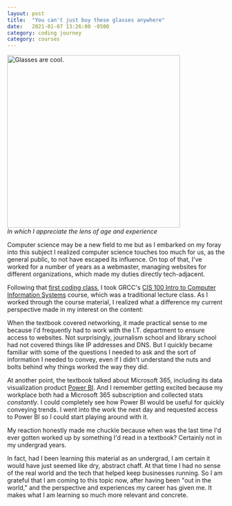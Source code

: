 ```yaml
---
layout: post
title:  "You can't just buy these glasses anywhere"
date:   2021-01-07 13:26:00 -0500
category: coding journey
category: courses
---
```

<img src="https://media.giphy.com/media/sWQLSdcRTcJKU/source.gif" width="400" alt="Glasses are cool."><br />
*In which I appreciate the lens of age and experience*

Computer science may be a new field to me but as I embarked on my foray into this subject I realized computer science touches too much for us, as the general public, to not have escaped its influence. On top of that, I've worked for a number of years as a webmaster, managing websites for different organizations, which made my duties directly tech-adjacent. 

Following that [first coding class](https://vivi-hoang.github.io/coding%20journey,%20courses/2020/12/31/how-it-started.html), I took GRCC's [CIS 100 Intro to Computer Information Systems](https://catalog.grcc.edu/preview_course_nopop.php?catoid=45&coid=69144) course, which was a traditional lecture class. As I worked through the course material, I realized what a difference my current perspective made in my interest on the content: 

When the textbook covered networking, it made practical sense to me because I'd frequently had to work with the I.T. department to ensure access to websites. Not surprisingly, journalism school and library school had not covered things like IP addresses and DNS. But I quickly became familiar with some of the questions I needed to ask and the sort of information I needed to convey, even if I didn't understand the nuts and bolts behind why things worked the way they did. 

At another point, the textbook talked about Microsoft 365, including its data visualization product [Power BI](https://powerbi.microsoft.com/en-us/). And I remember getting excited because my workplace both had a Microsoft 365 subscription and collected stats *constantly*. I could completely see how Power BI would be useful for quickly conveying trends. I went into the work the next day and requested access to Power BI so I could start playing around with it.

My reaction honestly made me chuckle because when was the last time I'd ever gotten worked up by something I'd read in a textbook? Certainly not in my undergrad years.

In fact, had I been learning this material as an undergrad, I am certain it would have just seemed like dry, abstract chaff. At that time I had no sense of the real world and the tech that helped keep businesses running. So I am grateful that I am coming to this topic now, after having been "out in the world," and the perspective and experiences my career has given me. It makes what I am learning so much more relevant and concrete.